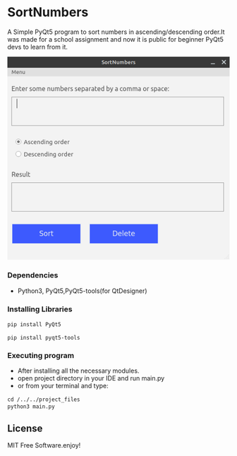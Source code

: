 # SortNumbers

A Simple PyQt5 program to sort numbers in ascending/descending order.It was made for a school assignment and now it is public for beginner PyQt5 devs to learn from it. 

![screenshot](screenshot.png)
### Dependencies

* Python3, PyQt5,PyQt5-tools(for QtDesigner)

### Installing Libraries
```
pip install PyQt5
```
```
pip install pyqt5-tools
```
### Executing program

* After installing all the necessary modules.
* open project directory in your IDE and run main.py
* or from your terminal and type: 
```
cd /../../project_files
python3 main.py

```

## License
MIT Free Software.enjoy!

